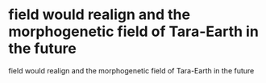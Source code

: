 # field would realign and the morphogenetic field of Tara-Earth in the future

field would realign and the morphogenetic field of Tara-Earth in the future